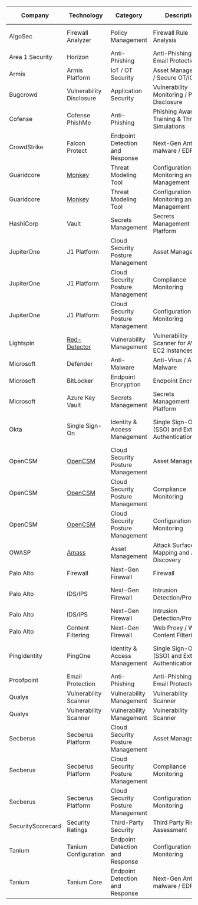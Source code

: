 | Company           | Technology                                                     | Category                          | Description                                      | NIST Function | NIST Category                        |
|-------------------|----------------------------------------------------------------|-----------------------------------|--------------------------------------------------|---------------|--------------------------------------|
| AlgoSec           | Firewall Analyzer                                              | Policy Management                 | Firewall Rule Analysis                           | Detect        | Security Continuous Monitoring       |
| Area 1 Security   | Horizon                                                        | Anti-Phishing                     | Anti-Phishing and Email Protection               | Protect       | Protective Technology                |
| Armis             | Armis Platform                                                 | IoT / OT Security                 | Asset Management / Secure OT/ICS                 | Identify      | Asset Management                     |
| Bugcrowd          | Vulnerability Disclosure                                       | Application Security              | Vulnerability Monitoring / Public Disclosure     | Identify      | Risk Assessment                      |
| Cofense           | Cofense PhishMe                                                | Anti-Phishing                     | Phishing Awareness Training & Threat Simulations | Protect       | Awareness and Training               |
| CrowdStrike       | Falcon Protect                                                 | Endpoint Detection and Response   | Next-Gen Anti-malware / EDR                      | Detect        | Security Continuous Monitoring       |
| Guaridcore        | [Monkey](https://github.com/guardicore/monkey)                 | Threat Modeling Tool              | Configuration Monitoring and Management          | Detect        | Security Continuous Monitoring       |
| Guaridcore        | [Monkey](https://github.com/guardicore/monkey)                 | Threat Modeling Tool              | Configuration Monitoring and Management          | Identify      | Risk Assessment                      |
| HashiCorp         | Vault                                                          | Secrets Management                | Secrets Management Platform                      | Protect       | Data Security                        |
| JupiterOne        | J1 Platform                                                    | Cloud Security Posture Management | Asset Management                                 | Identify      | Asset Management                     |
| JupiterOne        | J1 Platform                                                    | Cloud Security Posture Management | Compliance Monitoring                            | Identify      | Risk Assessment                      |
| JupiterOne        | J1 Platform                                                    | Cloud Security Posture Management | Configuration Monitoring                         | Detect        | Security Continuous Monitoring       |
| Lightspin         | [Red-Detector](https://github.com/lightspin-tech/red-detector) | Vulnerability Management          | Vulnerability Scanner for AWS EC2 instances      | Detect        | Security Continuous Monitoring       |
| Microsoft         | Defender                                                       | Anti-Malware                      | Anti-Virus / Anti-Malware                        | Detect        | Detection Processes                  |
| Microsoft         | BitLocker                                                      | Endpoint Encryption               | Endpoint Encryption                              | Protect       | Data Security                        |
| Microsoft         | Azure Key Vault                                                | Secrets Management                | Secrets Management Platform                      | Protect       | Data Security                        |
| Okta              | Single Sign-On                                                 | Identity & Access Management      | Single Sign-On (SSO) and External Authentication | Protect       | Identity Management & Access Control |
| OpenCSM           | [OpenCSM](https://github.com/OpenCSPM/opencspm)                | Cloud Security Posture Management | Asset Management                                 | Identify      | Asset Management                     |
| OpenCSM           | [OpenCSM](https://github.com/OpenCSPM/opencspm)                | Cloud Security Posture Management | Compliance Monitoring                            | Identify      | Risk Assessment                      |
| OpenCSM           | [OpenCSM](https://github.com/OpenCSPM/opencspm)                | Cloud Security Posture Management | Configuration Monitoring                         | Detect        | Security Continuous Monitoring       |
| OWASP             | [Amass](https://github.com/OWASP/Amass)                        | Asset Management                  | Attack Surface Mapping and Asset Discovery       | Identify      | Asset Management                     |
| Palo Alto         | Firewall                                                       | Next-Gen Firewall                 | Firewall                                         | Protect       | Protective Technology                |
| Palo Alto         | IDS/IPS                                                        | Next-Gen Firewall                 | Intrusion Detection/Protection                   | Detect        | Security Continuous Monitoring       |
| Palo Alto         | IDS/IPS                                                        | Next-Gen Firewall                 | Intrusion Detection/Protection                   | Protect       | Protective Technology                |
| Palo Alto         | Content Filtering                                              | Next-Gen Firewall                 | Web Proxy / Web Content Filtering                | Protect       | Protective Technology                |
| PingIdentity      | PingOne                                                        | Identity & Access Management      | Single Sign-On (SSO) and External Authentication | Protect       | Identity Management & Access Control |
| Proofpoint        | Email Protection                                               | Anti-Phishing                     | Anti-Phishing and Email Protection               | Protect       | Protective Technology                |
| Qualys            | Vulnerability Scanner                                          | Vulnerability Management          | Vulnerability Scanner                            | Detect        | Detection Processes                  |
| Qualys            | Vulnerability Scanner                                          | Vulnerability Management          | Vulnerability Scanner                            | Identify      | Asset Management                     |
| Secberus          | Secberus Platform                                              | Cloud Security Posture Management | Asset Management                                 | Identify      | Asset Management                     |
| Secberus          | Secberus Platform                                              | Cloud Security Posture Management | Compliance Monitoring                            | Identify      | Risk Assessment                      |
| Secberus          | Secberus Platform                                              | Cloud Security Posture Management | Configuration Monitoring                         | Detect        | Security Continuous Monitoring       |
| SecurityScorecard | Security Ratings                                               | Third-Party Security              | Third Party Risk Assessment                      | Protect       | Data Security                        |
| Tanium            | Tanium Configuration                                           | Endpoint Detection and Response   | Configuration Monitoring                         | Detect        | Security Continuous Monitoring       |
| Tanium            | Tanium Core                                                    | Endpoint Detection and Response   | Next-Gen Anti-malware / EDR                      | Detect        | Security Continuous Monitoring       |